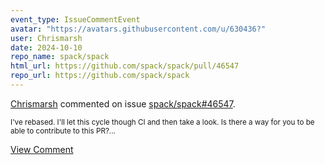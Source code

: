 ```yaml
---
event_type: IssueCommentEvent
avatar: "https://avatars.githubusercontent.com/u/630436?"
user: Chrismarsh
date: 2024-10-10
repo_name: spack/spack
html_url: https://github.com/spack/spack/pull/46547
repo_url: https://github.com/spack/spack
---
```


<a href='https://github.com/Chrismarsh' target='_blank'>Chrismarsh</a> commented on issue <a href='https://github.com/spack/spack/pull/46547' target='_blank'>spack/spack#46547</a>.

<small>I've rebased. I'll let this cycle though CI and then take a look. Is there a way for you to be able to contribute to this PR?...</small>

<a href='https://github.com/spack/spack/pull/46547' target='_blank'>View Comment</a>